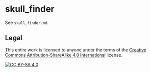 # skull\_finder

See `skull_finder.md`.

## Legal

This entire work is licensed to anyone under the terms of the [Creative Commons
Attribution-ShareAlike 4.0
International](https://creativecommons.org/licenses/by-sa/4.0/) license.

[![CC BY-SA 4.0](https://i.creativecommons.org/l/by-sa/4.0/88x31.png "CC BY-SA 4.0")](https://creativecommons.org/licenses/by-sa/4.0/)
